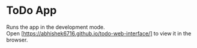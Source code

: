 # ToDo App
Runs the app in the development mode.<br />
Open [https://abhishek6716.github.io/todo-web-interface/] to view it in the browser.